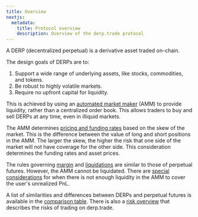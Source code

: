 ```yaml
---
title: Overview
nextjs:
  metadata:
    title: Protocol overview
    description: Overview of the derp.trade protocol
---
```


A DERP (decentralized perpetual) is a derivative asset traded on-chain.

The design goals of DERPs are to:
1. Support a wide range of underlying assets, like stocks, commodities, and tokens.
2. Be robust to highly volatile markets.
3. Require no upfront capital for liquidity.

This is achieved by using an [automated market maker](/docs/protocol/amm) (AMM) to provide liquidity, rather than a centralized order book. This allows traders to buy and sell DERPs at any time, even in illiquid markets.

The AMM determines [pricing and funding rates](/docs/protocol/skew) based on the skew of the market. This is the difference between the value of long and short positions in the AMM. The larger the skew, the higher the risk that one side of the market will not have coverage for the other side. This consideration determines the funding rates and asset prices.

The rules governing [margin](/docs/protocol/margin) and [liquidations](/docs/protocol/liquidations) are similar to those of perpetual futures. However, the AMM cannot be liquidated. There are [special considerations](/docs/protocol/value) for when there is not enough liquidity in the AMM to cover the user's unrealized PnL.

A list of similarities and differences between DERPs and perpetual futures is available in the [comparison table](/docs/protocol/asset). There is also a [risk overview](/docs/risk) that describes the risks of trading on derp.trade.